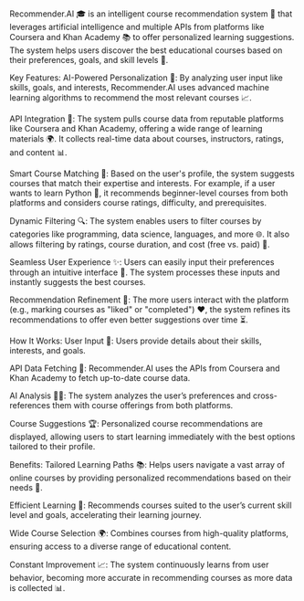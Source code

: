 Recommender.AI 🎓 is an intelligent course recommendation system 🤖 that leverages artificial intelligence and multiple APIs from platforms like Coursera and Khan Academy 📚 to offer personalized learning suggestions. The system helps users discover the best educational courses based on their preferences, goals, and skill levels 🎯.

Key Features:
AI-Powered Personalization 🤖: By analyzing user input like skills, goals, and interests, Recommender.AI uses advanced machine learning algorithms to recommend the most relevant courses 📈.

API Integration 🔗: The system pulls course data from reputable platforms like Coursera and Khan Academy, offering a wide range of learning materials 🌍. It collects real-time data about courses, instructors, ratings, and content 📊.

Smart Course Matching 🧠: Based on the user's profile, the system suggests courses that match their expertise and interests. For example, if a user wants to learn Python 🐍, it recommends beginner-level courses from both platforms and considers course ratings, difficulty, and prerequisites.

Dynamic Filtering 🔍: The system enables users to filter courses by categories like programming, data science, languages, and more 🌐. It also allows filtering by ratings, course duration, and cost (free vs. paid) 💸.

Seamless User Experience ✨: Users can easily input their preferences through an intuitive interface 💬. The system processes these inputs and instantly suggests the best courses.

Recommendation Refinement 🔄: The more users interact with the platform (e.g., marking courses as "liked" or "completed") ❤️, the system refines its recommendations to offer even better suggestions over time ⏳.

How It Works:
User Input 📝: Users provide details about their skills, interests, and goals.

API Data Fetching 📲: Recommender.AI uses the APIs from Coursera and Khan Academy to fetch up-to-date course data.

AI Analysis 🧑‍💻: The system analyzes the user’s preferences and cross-references them with course offerings from both platforms.

Course Suggestions 🏆: Personalized course recommendations are displayed, allowing users to start learning immediately with the best options tailored to their profile.

Benefits:
Tailored Learning Paths 📚: Helps users navigate a vast array of online courses by providing personalized recommendations based on their needs 🎯.

Efficient Learning 🚀: Recommends courses suited to the user’s current skill level and goals, accelerating their learning journey.

Wide Course Selection 🌍: Combines courses from high-quality platforms, ensuring access to a diverse range of educational content.

Constant Improvement 📈: The system continuously learns from user behavior, becoming more accurate in recommending courses as more data is collected 📊.
